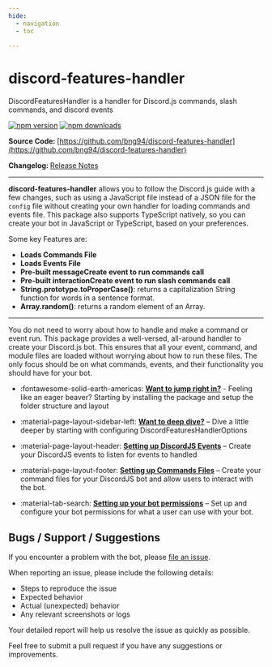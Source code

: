 ```yaml
---
hide:
  - navigation
  - toc
  
---
```


# discord-features-handler  
DiscordFeaturesHandler is a handler for Discord.js commands, slash commands, and discord events

[![npm version](https://img.shields.io/npm/v/discord-features-handler?color=blue)](https://www.npmjs.com/package/discord-features-handler) 
[![npm downloads](https://img.shields.io/npm/dt/discord-features-handler.svg?maxAge=3600)](https://www.npmjs.com/package/discord-features-handler)

<strong> Source Code: </strong>[https://github.com/bng94/discord-features-handler](https://github.com/bng94/discord-features-handler)

<strong> Changelog: </strong> [Release Notes](release-notes.md)

<hr/>

**discord-features-handler** allows you to follow the Discord.js guide with a few changes, such as using a JavaScript file instead of a JSON file for the `config` file without creating your own handler for loading commands and events file. This package also supports TypeScript natively, so you can create your bot in JavaScript or TypeScript, based on your preferences.

 Some key Features are: 

- **Loads Commands File**
- **Loads Events File**
- **Pre-built messageCreate event to run commands call**
- **Pre-built interactionCreate event to run slash commands call**
- **String.prototype.toProperCase()**: returns a capitalization String function for words in a sentence format.
- **Array.random()**: returns a random element of an Array.

<hr/>

You do not need to worry about how to handle and make a command or event run. This package provides a well-versed, all-around handler to create your Discord.js bot. This ensures that all your event, command, and module files are loaded without worrying about how to run these files. The only focus should be on what commands, events, and their functionality you should have for your bot.&#x20;



<div class="grid cards" markdown>

- :fontawesome-solid-earth-americas: __[Want to jump right in?]__ - Feeling like an eager beaver? Starting by installing the package and setup the folder structure and layout


- :material-page-layout-sidebar-left: __[Want to deep dive?]__ – Dive a little deeper by starting with configuring DiscordFeaturesHandlerOptions
- :material-page-layout-header: __[Setting up DiscordJS Events]__ – Create your DiscordJS events to listen for events to handled
- :material-page-layout-footer: __[Setting up Commands Files]__ – Create your command files for your DiscordJS bot and allow users to interact with the bot.
- :material-tab-search: __[Setting up your bot permissions]__ – Set up and configure your bot permissions for what  a user can use with your bot.

</div>

[Want to jump right in?]:getting-started/installation.md
[Want to deep dive?]: setup/DiscordFeaturesHandlerOptions.md
[Setting up DiscordJS Events]: setup/events-file.md
[Setting up Commands Files]: setup/commands-file.md
[Setting up your bot permissions]: setup/config-file.md


## Bugs / Support / Suggestions

If you encounter a problem with the bot, please [ file an issue](https://github.com/bng94/discord-features-handler/issues/new).

When reporting an issue, please include the following details:

- Steps to reproduce the issue
- Expected behavior
- Actual (unexpected) behavior
- Any relevant screenshots or logs

Your detailed report will help us resolve the issue as quickly as possible. 

Feel free to submit a pull request if you have any suggestions or improvements.